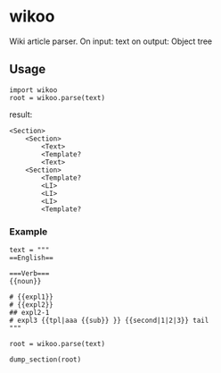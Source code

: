 # wikoo
Wiki article parser. 
On input: text
on output: Object tree

## Usage ##
    import wikoo
    root = wikoo.parse(text)
  
result:

    <Section>
        <Section>
            <Text>
            <Template?
            <Text>
        <Section>
            <Template?
            <LI>
            <LI>
            <LI>
            <Template?
  
### Example ###

    text = """
    ==English== 
    
    ===Verb===
    {{noun}}
    
    # {{expl1}}
    # {{expl2}}
    ## expl2-1
    # expl3 {{tpl|aaa {{sub}} }} {{second|1|2|3}} tail
    """
    
    root = wikoo.parse(text)
    
    dump_section(root)
    
